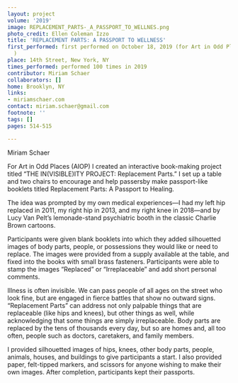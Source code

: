 ```yaml
---
layout: project
volume: '2019'
image: REPLACEMENT_PARTS-_A_PASSPORT_TO_WELLNES.png
photo_credit: Ellen Coleman Izzo
title: 'REPLACEMENT PARTS: A PASSPORT TO WELLNESS'
first_performed: first performed on October 18, 2019 (for Art in Odd Places:Invisibile
  )
place: 14th Street, New York, NY
times_performed: performed 100 times in 2019
contributor: Miriam Schaer
collaborators: []
home: Brooklyn, NY
links:
- miriamschaer.com
contact: miriam.schaer@gmail.com
footnote: ''
tags: []
pages: 514-515

---
```


Miriam Schaer

For Art in Odd Places (AIOP) I created an interactive book-making project titled “THE IN(VISIBLE)ITY PROJECT: Replacement Parts.” I set up a table and two chairs to encourage and help passersby make passport-like booklets titled Replacement Parts: A Passport to Healing.

The idea was prompted by my own medical experiences—I had my left hip replaced in 2011, my right hip in 2013, and my right knee in 2018—and by Lucy Van Pelt’s lemonade-stand psychiatric booth in the classic Charlie Brown cartoons.

Participants were given blank booklets into which they added silhouetted images of body parts, people, or possessions they would like or need to replace. The images were provided from a supply available at the table, and fixed into the books with small brass fasteners. Participants were able to stamp the images “Replaced” or “Irreplaceable” and add short personal comments.

Illness is often invisible. We can pass people of all ages on the street who look fine, but are engaged in fierce battles that show no outward signs. “Replacement Parts” can address not only palpable things that are replaceable (like hips and knees), but other things as well, while acknowledging that some things are simply irreplaceable. Body parts are replaced by the tens of thousands every day, but so are homes and, all too often, people such as doctors, caretakers, and family members.

I provided silhouetted images of hips, knees, other body parts, people, animals, houses, and buildings to give participants a start. I also provided paper, felt-tipped markers, and scissors for anyone wishing to make their own images. After completion, participants kept their passports.
